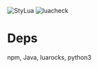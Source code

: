![StyLua](https://github.com/CelticBoozer/nvim-config/actions/workflows/lua_lint_format.yaml/badge.svg?job=StyLua)
![luacheck](https://github.com/CelticBoozer/nvim-config/actions/workflows/lua_lint_format.yaml/badge.svg?job=luacheck)
# Deps 
npm, Java, luarocks, python3
